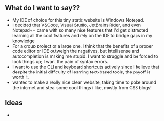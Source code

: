 ## What do I want to say??

- My IDE of choice for this tiny static website is Windows Notepad.
- I decided that VSCode, Visual Studio, JetBrains Rider, and even Notepad++ came with so many nice features that I'd get distracted learning all the cool features and rely on the IDE to bridge gaps in my knowledge
- For a group project or a large one, I think that the benefits of a proper code editor or IDE outweigh the negatives, but Intellisense and autocompletion is making me stupid. I want to struggle and be forced to look things up; I want the pain of syntax errors.
- I want to use the CLI and keyboard shortcuts actively since I believe that despite the initial difficulty of learning text-based tools, the payoff is worth it.
- wanted to make a really nice clean website, taking time to poke around the internet and steal some cool things i like, mostly from CSS blogs!


## Ideas
- 